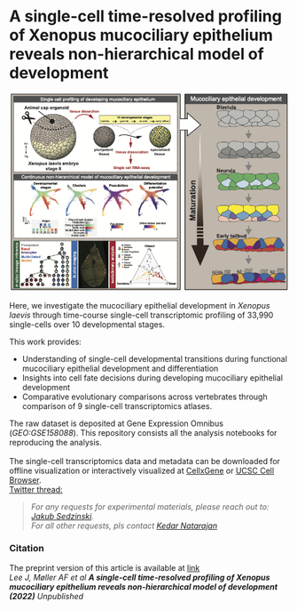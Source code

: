 # A single-cell time-resolved profiling of Xenopus mucociliary epithelium reveals non-hierarchical model of development
![Graphical Abstract](figs/graphical_abstract.png)

Here, we investigate the mucociliary epithelial development in _Xenopus laevis_ through time-course single-cell transcriptomic profiling of 33,990 single-cells over 10 developmental stages.  

This work provides:  <br/>
- Understanding of single-cell developmental transitions during functional mucociliary epithelial development and differentiation
- Insights into cell fate decisions during developing mucociliary epithelial development
- Comparative evolutionary comparisons across vertebrates through comparison of 9 single-cell transcriptomics atlases.

The raw dataset is deposited at Gene Expression Omnibus (_GEO:GSE158088_). This repository consists all the analysis notebooks for reproducing the analysis.   <br/><br/>
The single-cell transcriptomics data and metadata can be downloaded for offline visualization or interactively visualized at [CellxGene](https://cellxgene.cziscience.com/collections/d4055728-b22d-4851-b12d-d7bd0216e8c4) or [UCSC Cell Browser](https://cells-test.gi.ucsc.edu/?ds=xenopus-dev).  <br/>
[Twitter thread:]( https://twitter.com/kedar_natarajan)

> _For any requests for experimental materials, please reach out to: [Jakub Sedzinski](jakub.sedzinski@sund.ku.dk). <br/> 
> For all other requests, pls contact [Kedar Natarajan](kenana@dtu.dk)_



### Citation
The preprint version of this article is available at [link](https://doi.org/XXXXX)   <br/>
_Lee J, Møller AF et al **A single-cell time-resolved profiling of Xenopus mucociliary epithelium reveals non-hierarchical model of development (2022)** Unpublished_  <br/>

